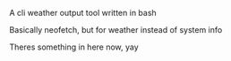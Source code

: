 A cli weather output tool written in bash

Basically neofetch, but for weather instead of system info

Theres something in here now, yay
